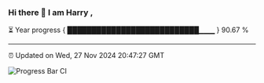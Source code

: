 ### Hi there 👋 I am Harry , 

⏳ Year progress { ███████████████████████████▁▁▁ } 90.67 %

---

⏰ Updated on Wed, 27 Nov 2024 20:47:27 GMT

![Progress Bar CI](https://github.com/duykhang68/duykhang68/workflows/Progress%20Bar%20CI/badge.svg)
